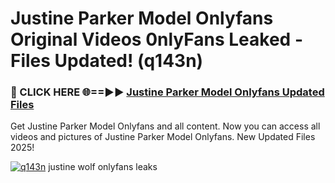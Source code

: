# Justine Parker Model Onlyfans Original Videos 0nlyFans Leaked - Files Updated! (q143n)

<h3>🔴 CLICK HERE 🌐==►► <a href="https://tinyurl.com/x26r9saj" rel="nofollow">Justine Parker Model Onlyfans Updated Files</a></h3>

Get Justine Parker Model Onlyfans and all content. Now you can access all videos and pictures of Justine Parker Model Onlyfans. New Updated Files 2025!

[![q143n](https://i.imgur.com/LkgZPqh.gif)](https://tinyurl.com/x26r9saj)
justine wolf onlyfans leaks